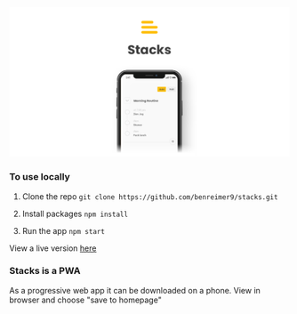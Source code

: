 ![Image of Stacks App](https://github.com/benreimer9/stacks/blob/master/stacks-img.png)

### To use locally

1. Clone the repo
`git clone https://github.com/benreimer9/stacks.git` 

2. Install packages
`npm install`

3. Run the app
`npm start`

View a live version [here](https://stacks-v1.netlify.com/)

### Stacks is a PWA
As a progressive web app it can be downloaded on a phone. View in browser and choose "save to homepage" 
